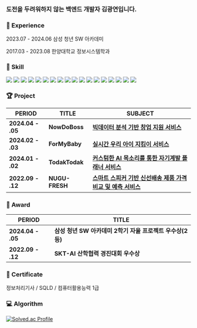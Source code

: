 


###  **도전을 두려워하지 않는 백엔드 개발자 김광연**입니다.

####  
#### 

### 🏢 Experience

2023.07 - 2024.06 삼성 청년 SW 아카데미

2017.03 - 2023.08 한양대학교 정보시스템학과 


### 🧩 Skill 

<div>
  <div style="display: inline-block;">
    <img src="https://img.shields.io/badge/java-007396?style=for-the-badge&logo=java&logoColor=white">
    <img src="https://img.shields.io/badge/python-3776AB?style=for-the-badge&logo=python&logoColor=white">
  </div>
  <div style="display: inline-block;">
    <img src="https://img.shields.io/badge/spring-6DB33F?style=for-the-badge&logo=spring&logoColor=white">
    <img src="https://img.shields.io/badge/springboot-6DB33F?style=for-the-badge&logo=springboot&logoColor=white">
    <img src="https://img.shields.io/badge/springsecurity-6DB33F?style=for-the-badge&logo=springsecurity&logoColor=white">
  </div>
  <div style="display: inline-block;">
    <img src="https://img.shields.io/badge/html5-E34F26?style=for-the-badge&logo=html5&logoColor=white">
    <img src="https://img.shields.io/badge/css-1572B6?style=for-the-badge&logo=css3&logoColor=white">
    <img src="https://img.shields.io/badge/javascript-F7DF1E?style=for-the-badge&logo=javascript&logoColor=black">
    <img src="https://img.shields.io/badge/vue.js-4FC08D?style=for-the-badge&logo=vue.js&logoColor=white">
  </div>
  <div style="display: inline-block;">
    <img src="https://img.shields.io/badge/mysql-4479A1?style=for-the-badge&logo=mysql&logoColor=white">
    <img src="https://img.shields.io/badge/redis-DC382D?style=for-the-badge&logo=redis&logoColor=white">
    <img src="https://img.shields.io/badge/mongoDB-47A248?style=for-the-badge&logo=MongoDB&logoColor=white">
  </div>
  <div style="display: inline-block;">
    <img src="https://img.shields.io/badge/ec2-FF9900?style=for-the-badge&logo=amazonec2&logoColor=white">
    <img src="https://img.shields.io/badge/docker-2496ED?style=for-the-badge&logo=docker&logoColor=white">
  </div>
  <div style="display: inline-block;">
    <img src="https://img.shields.io/badge/jira-0052CC?style=for-the-badge&logo=jira&logoColor=white">
    <img src="https://img.shields.io/badge/mattermost-0058CC?style=for-the-badge&logo=mattermost&logoColor=white">
    <img src="https://img.shields.io/badge/notion-000000?style=for-the-badge&logo=notion&logoColor=white">
    <img src="https://img.shields.io/badge/gitlab-FC6D26?style=for-the-badge&logo=gitlab&logoColor=white">
  </div>
</div>


### 🏆 Project  

| PERIOD | TITLE | SUBJECT |
| ------- | ------- | -------|
| **2024.04 - .05** | **NowDoBoss** | [**빅데이터 분석 기반 창업 지원 서비스**](https://github.com/8llow8llowMe/NowDoBoss) |
| **2024.02 - .03** | **ForMyBaby** | [**실시간 우리 아이 지킴이 서비스**](https://github.com/I-M5K/ForMyBaby) |
| **2024.01 - .02** | **TodakTodak** | [**커스텀한 AI 목소리를 통한 자기계발 플래너 서비스**](https://github.com/TodakTodak-ssafy/TodakTodak) | 
| **2022.09 - .12** | **NUGU-FRESH** | [**스마트 스피커 기반 신선배송 제품 가격 비교 및 예측 서비스**](https://github.com/orgs/nugu-fresh/repositories) |


### 🏅 Award

| PERIOD | TITLE |
| ------- | ------- | 
| **2024.04 - .05** | **삼성 청년 SW 아카데미 2학기 자율 프로젝트 우수상(2등)** |
| **2022.09 - .12** | **SKT-AI 산학협력 경진대회 우수상** |  
 

### 📜 Certificate

정보처리기사 / SQLD / 컴퓨터활용능력 1급 


### 💻 Algorithm

[![Solved.ac Profile](http://mazassumnida.wtf/api/v2/generate_badge?boj=kwang9705)](https://solved.ac/kwang9705/)
